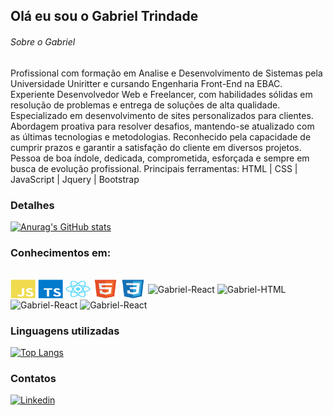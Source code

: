 ## Olá eu sou o Gabriel Trindade


###### Sobre o Gabriel
Profissional com formação em Analise e Desenvolvimento de Sistemas pela Universidade Uniritter e cursando Engenharia Front-End na EBAC. 
Experiente Desenvolvedor Web e Freelancer, com habilidades sólidas em resolução de problemas e entrega de soluções de alta qualidade. 
Especializado em desenvolvimento de sites personalizados para clientes. 
Abordagem proativa para resolver desafios, mantendo-se atualizado com as últimas tecnologias e metodologias. Reconhecido pela capacidade de cumprir prazos e garantir a satisfação do cliente em diversos projetos.
Pessoa de boa índole, dedicada, comprometida, esforçada e sempre em busca de evolução profissional.
Principais ferramentas: HTML | CSS | JavaScript | Jquery | Bootstrap

### Detalhes

[![Anurag's GitHub stats](https://github-readme-stats.vercel.app/api?username=gabrieltfd2&show_icons=true&theme=dark)](https://github.com/anuraghazra/github-readme-stats)


### Conhecimentos em:
<div style="display: inline_block"><br>
  <img align="center" alt="Gabriel-Js" height="30" width="40" src="https://raw.githubusercontent.com/devicons/devicon/master/icons/javascript/javascript-plain.svg">
  <img align="center" alt="Gabriel-Ts" height="30" width="40" src="https://raw.githubusercontent.com/devicons/devicon/master/icons/typescript/typescript-plain.svg">
  <img align="center" alt="Gabriel-React" height="30" width="40" src="https://raw.githubusercontent.com/devicons/devicon/master/icons/react/react-original.svg">
  <img align="center" alt="Gabriel-HTML" height="30" width="40" src="https://raw.githubusercontent.com/devicons/devicon/master/icons/html5/html5-original.svg">
  <img align="center" alt="Gabriel-CSS" height="30" width="40" src="https://raw.githubusercontent.com/devicons/devicon/master/icons/css3/css3-original.svg">
   
  <img align="center" alt="Gabriel-React" height="30" width="40" src="https://upload.wikimedia.org/wikipedia/commons/thumb/b/b2/Bootstrap_logo.svg/800px-Bootstrap_logo.svg.png">
  <img align="center" alt="Gabriel-HTML" height="30" width="40" src="https://miro.medium.com/v2/resize:fit:860/0*eFomJUFua8tuqe8g.png">
  <img align="center" alt="Gabriel-React" height="30" width="40" src="https://upload.wikimedia.org/wikipedia/commons/thumb/8/81/LESS_Logo.svg/800px-LESS_Logo.svg.png">
  <img align="center" alt="Gabriel-React" height="30" width="40" src="https://www.stickersdevs.com.br/wp-content/uploads/2015/03/sass-stickers-adesivo.png">
</div>



### Linguagens utilizadas

[![Top Langs](https://github-readme-stats.vercel.app/api/top-langs/?username=gabrieltfd2&layout=compact)](https://github.com/anuraghazra/github-readme-stats)


### Contatos

[<img src='https://img.shields.io/badge/LinkedIn-0077B5?style=for-the-badge&logo=linkedin&logoColor=white' alt='Linkedin' height='30'>](https://www.linkedin.com/in/gabriel-trindade-dev/)
